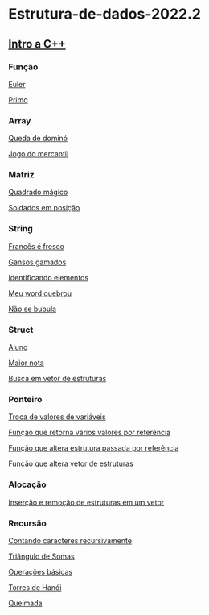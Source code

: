 # Estrutura-de-dados-2022.2
## [Intro a C++](introcpp.md)
### Função

[Euler](euler.md)

[Primo](primo.md)
### Array

[Queda de dominó](domino.md)

[Jogo do mercantil](mercantil.md)
### Matriz

[Quadrado mágico](magica.md)

[Soldados em posição](soldados.md)
### String
[Francês é fresco](frances.md)

[Gansos gamados](gansos.md)

[Identificando elementos](elementos.md)

[Meu word quebrou](word.md)

[Não se bubula](bubula.md)
### Struct

[Aluno](aluno.md)

[Maior nota](maior.md)

[Busca em vetor de estruturas](buscar.md)
### Ponteiro
[Troca de valores de variáveis](ptrocavariavis.md)

[Função que retorna vários valores por referência]()

[Função que altera estrutura passada por referência]()

[Função que altera vetor de estruturas]()
### Alocação
[Inserção e remoção de estruturas em um vetor]()
### Recursão
[Contando caracteres recursivamente]()

[Triângulo de Somas]()

[Operações básicas]()

[Torres de Hanói]()

[Queimada]()
